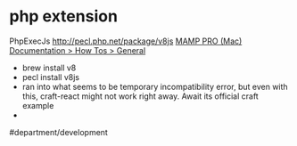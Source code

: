 # php extension

PhpExecJs
http://pecl.php.net/package/v8js
[MAMP PRO (Mac) Documentation > How Tos > General](https://documentation.mamp.info/en/MAMP-PRO-Mac/How-Tos/General/PECL/)
* brew install v8
* pecl install v8js
* ran into what seems to be temporary incompatibility error, but even with this, craft-react might not work right away. Await its official craft example
* 


#department/development